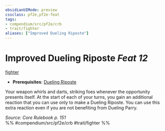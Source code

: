 ```yaml
---
obsidianUIMode: preview
cssclass: pf2e,pf2e-feat
tags:
- compendium/src/pf2e/crb
- trait/fighter
aliases: ["Improved Dueling Riposte"]
---
```

# Improved Dueling Riposte  *Feat 12*  
[fighter](/rules/traits/fighter.md)  

- **Prerequisites**: [Dueling Riposte](/compendium/feats/dueling-riposte.md)

Your weapon whirls and darts, striking foes whenever the opportunity presents itself. At the start of each of your turns, you gain an additional reaction that you can use only to make a Dueling Riposte. You can use this extra reaction even if you are not benefiting from Dueling Parry.

*Source: Core Rulebook p. 151*  
%% #compendium/src/pf2e/crb #trait/fighter %%